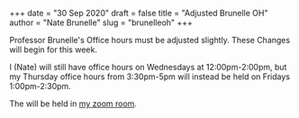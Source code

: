 +++
date = "30 Sep 2020"
draft = false
title = "Adjusted Brunelle OH"
author = "Nate Brunelle"
slug = "brunelleoh"
+++

Professor Brunelle's Office hours must be adjusted slightly. These Changes will begin for this week.

I (Nate) will still have office hours on Wednesdays at 12:00pm-2:00pm, but my Thursday office hours from 3:30pm-5pm will instead be held on Fridays 1:00pm-2:30pm.

The will be held in [my zoom
room](https://virginia.zoom.us/my/profnateb).


